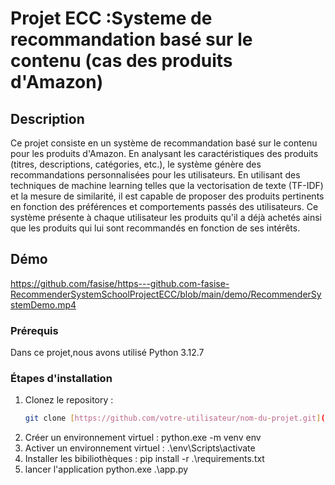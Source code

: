 # Projet ECC :Systeme de recommandation basé sur le contenu (cas des produits d'Amazon)

## Description
Ce projet consiste en un système de recommandation basé sur le contenu pour les produits d'Amazon. En analysant les caractéristiques des produits (titres, descriptions, catégories, etc.), le système génère des recommandations personnalisées pour les utilisateurs. En utilisant des techniques de machine learning telles que la vectorisation de texte (TF-IDF) et la mesure de similarité, il est capable de proposer des produits pertinents en fonction des préférences et comportements passés des utilisateurs. Ce système présente à chaque utilisateur les produits qu'il a déjà achetés ainsi que les produits qui lui sont recommandés en fonction de ses intérêts.

## Démo
https://github.com/fasise/https---github.com-fasise-RecommenderSystemSchoolProjectECC/blob/main/demo/RecommenderSystemDemo.mp4

### Prérequis
Dans ce projet,nous avons utilisé Python 3.12.7 

### Étapes d'installation

1. Clonez le repository :
   ```bash
   git clone [https://github.com/votre-utilisateur/nom-du-projet.git](https://github.com/fasise/https---github.com-fasise-RecommenderSystemSchoolProjectECC)
2. Créer un environnement virtuel :
python.exe -m venv env
3. Activer un environnement virtuel :
.\env\Scripts\activate
4. Installer les bibiliothèques :
 pip install -r .\requirements.txt
5. lancer l'application
   python.exe .\app.py
   
